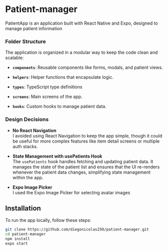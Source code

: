 # Patient-manager

PatientApp is an application built with React Native and Expo, designed to manage patient information


### **Folder Structure**
The application is organized in a modular way to keep the code clean and scalable:

- **`components`**: Reusable components like forms, modals, and patient views.

- **`helpers`**: Helper functions that encapsulate logic.

- **`types`**: TypeScript type definitions

- **`screens`**: Main screens of the app.

- **`hooks`**: Custom hooks to manage patient data.

### Design Decisions

- **No React Navigation**  
  I avoided using React Navigation to keep the app simple, though it could be useful for more complex features like item detail screens or multiple auth stacks.

- **State Management with usePatients Hook**  
  The `usePatients` hook handles fetching and updating patient data. It manages the state of the patient list and ensures that the UI re-renders whenever the patient data changes, simplifying state management within the app.

- **Expo Image Picker**  
  I used the Expo Image Picker for selecting avatar images

## Installation

To run the app locally, follow these steps:

   ```bash
   git clone https://github.com/diegonicolas250/patient-manager.git
   cd patient-manager
   npm install
   expo start
   ```
